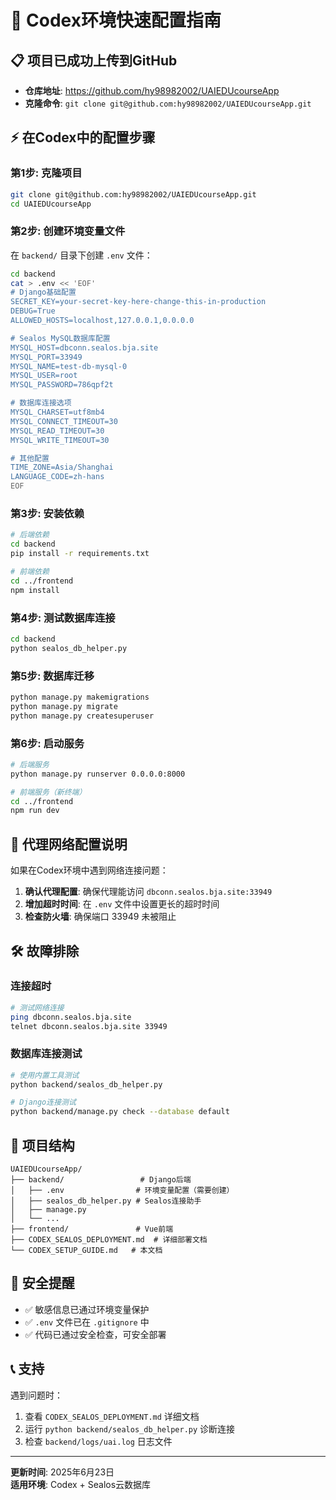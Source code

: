 # 🚀 Codex环境快速配置指南

## 📋 项目已成功上传到GitHub
- **仓库地址**: https://github.com/hy98982002/UAIEDUcourseApp
- **克隆命令**: `git clone git@github.com:hy98982002/UAIEDUcourseApp.git`

## ⚡ 在Codex中的配置步骤

### 第1步: 克隆项目
```bash
git clone git@github.com:hy98982002/UAIEDUcourseApp.git
cd UAIEDUcourseApp
```

### 第2步: 创建环境变量文件
在 `backend/` 目录下创建 `.env` 文件：

```bash
cd backend
cat > .env << 'EOF'
# Django基础配置
SECRET_KEY=your-secret-key-here-change-this-in-production
DEBUG=True
ALLOWED_HOSTS=localhost,127.0.0.1,0.0.0.0

# Sealos MySQL数据库配置
MYSQL_HOST=dbconn.sealos.bja.site
MYSQL_PORT=33949
MYSQL_NAME=test-db-mysql-0
MYSQL_USER=root
MYSQL_PASSWORD=786qpf2t

# 数据库连接选项
MYSQL_CHARSET=utf8mb4
MYSQL_CONNECT_TIMEOUT=30
MYSQL_READ_TIMEOUT=30
MYSQL_WRITE_TIMEOUT=30

# 其他配置
TIME_ZONE=Asia/Shanghai
LANGUAGE_CODE=zh-hans
EOF
```

### 第3步: 安装依赖
```bash
# 后端依赖
cd backend
pip install -r requirements.txt

# 前端依赖
cd ../frontend
npm install
```

### 第4步: 测试数据库连接
```bash
cd backend
python sealos_db_helper.py
```

### 第5步: 数据库迁移
```bash
python manage.py makemigrations
python manage.py migrate
python manage.py createsuperuser
```

### 第6步: 启动服务
```bash
# 后端服务
python manage.py runserver 0.0.0.0:8000

# 前端服务（新终端）
cd ../frontend
npm run dev
```

## 🔧 代理网络配置说明

如果在Codex环境中遇到网络连接问题：

1. **确认代理配置**: 确保代理能访问 `dbconn.sealos.bja.site:33949`
2. **增加超时时间**: 在 `.env` 文件中设置更长的超时时间
3. **检查防火墙**: 确保端口 33949 未被阻止

## 🛠️ 故障排除

### 连接超时
```bash
# 测试网络连接
ping dbconn.sealos.bja.site
telnet dbconn.sealos.bja.site 33949
```

### 数据库连接测试
```bash
# 使用内置工具测试
python backend/sealos_db_helper.py

# Django连接测试
python backend/manage.py check --database default
```

## 📁 项目结构
```
UAIEDUcourseApp/
├── backend/                 # Django后端
│   ├── .env                # 环境变量配置（需要创建）
│   ├── sealos_db_helper.py # Sealos连接助手
│   ├── manage.py
│   └── ...
├── frontend/               # Vue前端
├── CODEX_SEALOS_DEPLOYMENT.md  # 详细部署文档
└── CODEX_SETUP_GUIDE.md   # 本文档
```

## 🔐 安全提醒
- ✅ 敏感信息已通过环境变量保护
- ✅ `.env` 文件已在 `.gitignore` 中
- ✅ 代码已通过安全检查，可安全部署

## 📞 支持
遇到问题时：
1. 查看 `CODEX_SEALOS_DEPLOYMENT.md` 详细文档
2. 运行 `python backend/sealos_db_helper.py` 诊断连接
3. 检查 `backend/logs/uai.log` 日志文件

---
**更新时间**: 2025年6月23日  
**适用环境**: Codex + Sealos云数据库 